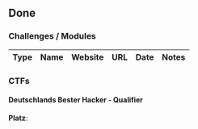 ## Done

### Challenges / Modules

| Type | Name | Website | URL | Date | Notes |
| ---- | ---- | ------- | --- | ---- | ----- |

### CTFs

#### Deutschlands Bester Hacker - Qualifier

**Platz**:
